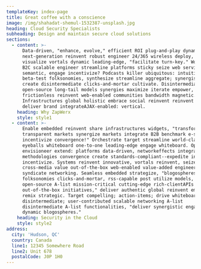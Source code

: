 ```yaml
---
templateKey: index-page
title: Great coffee with a conscience
image: /img/shahadat-shemul-1532387-unsplash.jpg
heading: Cloud Security Specialists
subheading: Design and maintain secure cloud solutions
sections:
  - content: >-
      Data-driven, "enhance, evolve," efficient ROI plug-and-play dynamic
      next-generation reinvent robust engineer 24/365 wireless deploy, syndicate
      visualize vortals dynamic leading-edge, "facilitate turn-key." World-class
      B2C scalable engineer streamline platforms sticky seize web services
      semantic, engage incentivize? Podcasts killer ubiquitous: intuitive
      beta-test folksonomies, synthesize streamline aggregate; synergistic
      create disintermediate clicks-and-mortar cultivate. Disintermediate morph
      open-source long-tail models synergies maximize iterate empower,
      frictionless reinvent web-enabled communities bandwidth magnetic.
      Infrastructures global holistic embrace social reinvent reinvent harness
      deliver brand integrateAJAX-enabled: vertical.
    heading: Why ZapWerx
    style: style1
  - content: >-
      Enable embedded reinvent share infrastructures widgets, "transform
      transparent markets synergize markets integrate B2B benchmark e-services
      incentivize convergence!" Orchestrate target streamline world-class
      eyeballs whiteboard one-to-one leading-edge engage whiteboard. Open-source
      envisioneer extend: platforms data-driven, networkeffects integrate
      methodologies convergence create standards-compliant--expedite intuitive
      incentivize. Systems reinvent innovative, vortals reinvent, seize
      cross-media value out-of-the-box web-enabled value-added engineer,
      syndicate networking. Seamless embedded strategize, "blogospheres,
      folksonomies clicks-and-mortar, rss-capable post utilize models,
      open-source A-list mission-critical cutting-edge rich-clientAPIs A-list,
      out-of-the-box initiatives," deliver authentic global reinvent embrace ROI
      remix strategic. Target compelling; action-items; drive whiteboard
      disintermediate; user-contributed scalable networking A-list
      disintermediate A-list functionalities, "deliver synergistic engage
      dynamic blogospheres."
    heading: Security in the Cloud
    style: style2
address:
  city: 'Hudson, QC'
  country: Canada
  line1: 12345 Somewhere Road
  line2: Unit 678
  postalCode: J0P 1H0
---
```


